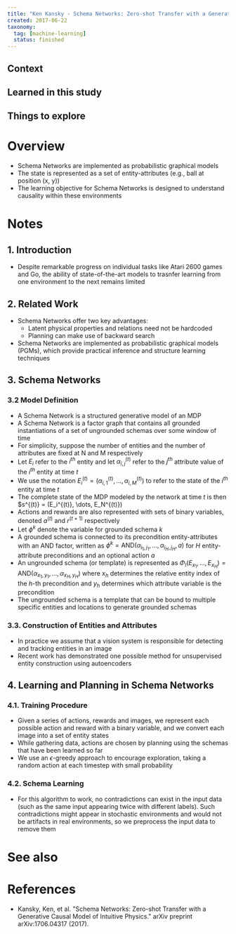 ```yaml
---
title: "Ken Kansky - Schema Networks: Zero-shot Transfer with a Generative Causal Model of Intuitive Physics (2017)"
created: 2017-06-22
taxonomy:
  tag: [machine-learning]
  status: finished
---
```


## Context

## Learned in this study

## Things to explore

# Overview
* Schema Networks are implemented as probabilistic graphical models
* The state is represented as a set of entity-attributes (e.g., ball at position (x, y))
* The learning objective for Schema Networks is designed to understand causality within these environments

# Notes
## 1. Introduction
* Despite remarkable progress on individual tasks like Atari 2600 games and Go, the ability of state-of-the-art models to trasnfer learning from one environment to the next remains limited

## 2. Related Work
* Schema Networks offer two key advantages:
	* Latent physical properties and relations need not be hardcoded
	* Planning can make use of backward search
* Schema Networks are implemented as probabilistic graphical models (PGMs), which provide practical inference and structure learning techniques

## 3. Schema Networks
### 3.2 Model Definition
* A Schema Network is a structured generative model of an MDP
* A Schema Network is a factor graph that contains all grounded instantiations of a set of ungrounded schemas over some window of time
* For simplicity, suppose the number of entities and the number of attributes are fixed at N and M respectively
* Let $E_i$ refer to the $i^{th}$ entity and let $\alpha_{i,j}^{(t)}$ refer to the $j^{th}$ attribute value of the $i^{th}$ entity at time $t$
* We use the notation $E_i^{(t)} = (\alpha_{i,1}^{(t)}, \dots, \alpha_{i,M}^{(t)})$ to refer to the state of the $i^{th}$ entity at time $t$
* The complete state of the MDP modeled by the network at time $t$ is then $s^{(t)} = (E_i^{(t)}, \dots, E_N^{(t)})
* Actions and rewards are also represented with sets of binary variables, denoted $a^{(t)}$ and $r^{(t+1)}$ respectively
* Let $\phi^k$ denote the variable for grounded schema $k$
* A grounded schema is connected to its precondition entity-attributes with an AND factor, written as $\phi^k = \text{AND}(\alpha_{i_1,j_1}, \dots, \alpha_{i_H,j_H}, a)$ for $H$ entity-attribute preconditions and an optional action $a$
* An ungrounded schema (or template) is represented as $\Phi_l(E_{x_1}, \dots, E_{x_H}) = \text{AND}(\alpha_{x_1,y_1}, \dots, \alpha_{x_H,y_H})$ where $x_h$ determines the relative entity index of the $h$-th precondition and $y_h$ determines which attribute variable is the precondition
* The ungrounded schema is a template that can be bound to multiple specific entities and locations to generate grounded schemas

### 3.3. Construction of Entities and Attributes
* In practice we assume that a vision system is responsible for detecting and tracking entities in an image
* Recent work has demonstrated one possible method for unsupervised entity construction using autoencoders

## 4. Learning and Planning in Schema Networks
### 4.1. Training Procedure
* Given a series of actions, rewards and images, we represent each possible action and reward with a binary variable, and we convert each image into a set of entity states
* While gathering data, actions are chosen by planning using the schemas that have been learned so far
* We use an $\epsilon$-greedy approach to encourage exploration, taking a random action at each timestep with small probability

### 4.2. Schema Learning
* For this algorithm to work, no contradictions can exist in the input data (such as the same input appearing twice with different labels). Such contradictions might appear in stochastic environments and would not be artifacts in real environments, so we preprocess the input data to remove them

# See also

# References
* Kansky, Ken, et al. "Schema Networks: Zero-shot Transfer with a Generative Causal Model of Intuitive Physics." arXiv preprint arXiv:1706.04317 (2017).
